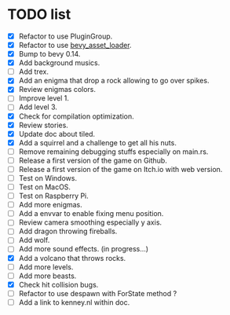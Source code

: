 # TODO list

- [x] Refactor to use PluginGroup.
- [x] Refactor to use [bevy_asset_loader](https://github.com/NiklasEi/bevy_asset_loader).
- [x] Bump to bevy 0.14.
- [x] Add background musics.
- [ ] Add trex.
- [x] Add an enigma that drop a rock allowing to go over spikes.
- [x] Review enigmas colors.
- [ ] Improve level 1.
- [ ] Add level 3.
- [x] Check for compilation optimization.
- [x] Review stories.
- [x] Update doc about tiled.
- [x] Add a squirrel and a challenge to get all his nuts.
- [ ] Remove remaining debugging stuffs especially on main.rs.
- [ ] Release a first version of the game on Github.
- [ ] Release a first version of the game on Itch.io with web version.
- [ ] Test on Windows.
- [ ] Test on MacOS.
- [ ] Test on Raspberry Pi.
- [ ] Add more enigmas.
- [ ] Add a envvar to enable fixing menu position.
- [ ] Review camera smoothing especially y axis.
- [ ] Add dragon throwing fireballs.
- [ ] Add wolf.
- [ ] Add more sound effects. (in progress...)
- [x] Add a volcano that throws rocks.
- [ ] Add more levels.
- [ ] Add more beasts.
- [x] Check hit collision bugs.
- [ ] Refactor to use despawn with ForState method ?
- [ ] Add a link to kenney.nl within doc.
